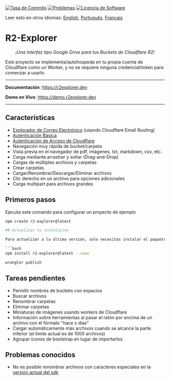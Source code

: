 [![Tasa de Commits](https://img.shields.io/github/commit-activity/m/G4brym/R2-Explorer?label=Commits&style=social)](https://github.com/G4brym/R2-Explorer/commits/main) [![Problemas](https://img.shields.io/github/issues/G4brym/R2-Explorer?style=social)](https://github.com/G4brym/R2-Explorer/issues) [![Licencia de Software](https://img.shields.io/badge/license-MIT-brightgreen.svg?style=social)](LICENSE)

Leer esto en otros idiomas: [English](README.md), [Português](READMEpt.md), [Français](READMEfr.md)

# R2-Explorer

<p align="center">
    <em>¡Una interfaz tipo Google Drive para tus Buckets de Cloudflare R2!</em>
</p>

<p>
  Este proyecto se implementa/autohospeda en tu propia cuenta de Cloudflare como un Worker, y no se requiere ninguna credencial/token para comenzar a usarlo.
</p>

---

**Documentación**: <a href="https://r2explorer.dev" target="_blank">https://r2explorer.dev</a>

**Demo en Vivo**: <a href="https://demo.r2explorer.dev" target="_blank">https://demo.r2explorer.dev</a>

---

## Características

- [Explorador de Correo Electrónico](https://r2explorer.dev/guides/setup-email-explorer/) (usando Cloudflare Email Routing)
- [Autenticación Básica](https://r2explorer.dev/getting-started/security/#basic-auth)
- [Autenticación de Acceso de Cloudflare](https://r2explorer.dev/getting-started/security/)
- Navegación muy rápida de bucket/carpeta
- Vista previa en el navegador de pdf, imágenes, txt, markdown, csv, etc.
- Carga mediante arrastrar y soltar (Drag-and-Drop)
- Cargas de múltiples archivos y carpetas
- Crear carpetas
- Cargar/Renombrar/Descargar/Eliminar archivos
- Clic derecho en un archivo para opciones adicionales
- Carga multipart para archivos grandes

## Primeros pasos

Ejecuta este comando para configurar un proyecto de ejemplo

```bash
npm create r2-explorer@latest

## Actualizar tu instalación

Para actualizar a la última versión, solo necesitas instalar el paquete r2-explorer más reciente desde npm y volver a implementar tu aplicación

```bash
npm install r2-explorer@latest --save
```

```bash
wrangler publish
```

## Tareas pendientes

- Permitir nombres de buckets con espacios
- Buscar archivos
- Renombrar carpetas
- Eliminar carpetas
- Miniaturas de imágenes usando workers de Cloudflare
- Información sobre herramientas al pasar el ratón por encima de un archivo con el formato "hace x días"
- Cargar automáticamente más archivos cuando se alcance la parte inferior (el límite actual es de 1000 archivos)
- Agrupar íconos de bootstrap en lugar de importarlos

## Problemas conocidos

- No es posible renombrar archivos con caracteres especiales en la [versión actual del sdk](https://github.com/aws/aws-sdk-js/issues/1949)
